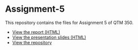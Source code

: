 # Assignment-5

This repository contains the files for Assignment 5 of QTM 350.

- [View the report (HTML)](https://amandayang2002.github.io/Assignment-5/assign-5.html)
- [View the presentation slides (HTML)](https://amandayang2002.github.io/Assignment-5/assign-5-slide.html)
- [View the repository](https://github.com/AmandaYang2002/Assignment-5.git)

